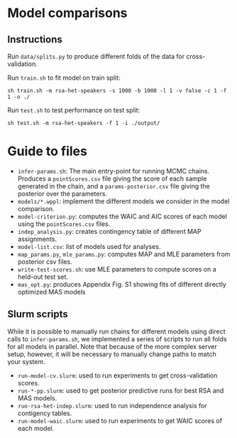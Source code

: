 # Model comparisons

## Instructions

Run `data/splits.py` to produce different folds of the data for cross-validation.

Run `train.sh` to fit model on train split:

```
sh train.sh -m rsa-het-speakers -s 1000 -b 1000 -l 1 -v false -c 1 -f 1 -o ./
```

Run `test.sh` to test performance on test split:

```
sh test.sh -m rsa-het-speakers -f 1 -i ./output/
```

# Guide to files

* `infer-params.sh`: The main entry-point for running MCMC chains. Produces a `pointScores.csv` file giving the score of each sample generated in the chain, and a `params-posterior.csv` file giving the posterior over the parameters.
* `models/*.wppl`: implement the different models we consider in the model comparison.
* `model-criterion.py`: computes the WAIC and AIC scores of each model using the `pointScores.csv` files.
* `indep_analysis.py`: creates contingency table of different MAP assignments.
* `model-list.csv`: list of models used for analyses.
* `map_params.py`, `mle_params.py`: computes MAP and MLE parameters from posterior csv files.
* `write-test-scores.sh`: use MLE parameters to compute scores on a held-out test set.
* `mas_opt.py`: produces Appendix Fig. S1 showing fits of different directly optimized MAS models 

## Slurm scripts

While it is possible to manually run chains for different models using direct calls to `infer-params.sh`, we implemented a series of scripts to run all folds for all models in parallel. Note that because of the more complex server setup, however, it will be necessary to manually change paths to match your system.

* `run-model-cv.slurm`: used to run experiments to get cross-validation scores. 
* `run-*-pp.slurm`: used to get posterior predictive runs for best RSA and MAS models.
* `run-rsa-het-indep.slurm`: used to run independence analysis for contigency tables.
* `run-model-waic.slurm`: used to run experiments to get WAIC scores of each model.
